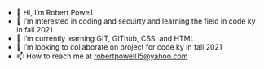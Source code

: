 - 👋 Hi, I’m Robert Powell
- 👀 I’m interested in coding and secuirty and learning the field in code ky in fall 2021
- 🌱 I’m currently learning GIT, GIThub, CSS, and HTML
- 💞️ I’m looking to collaborate on project for code ky in fall 2021
- 📫 How to reach me at robertpowell15@yahoo.com

<!---
robpowell89/robpowell89 is a ✨ special ✨ repository because its `README.md` (this file) appears on your GitHub profile.
You can click the Preview link to take a look at your changes.
--->
